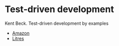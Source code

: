 # Test-driven development
Kent Beck. Test-driven development by examples
* [Amazon](https://www.amazon.com/gp/product/B095SQ9WP4/ref=dbs_a_def_rwt_hsch_vapi_tkin_p1_i0)
* [Litres](https://www.litres.ru/kent-bek/ekstremalnoe-programmirovanie-razrabotka-cherez-testirovanie/?lfrom=142929012&ref_key=74ddf331f44a589a2037f6369d5abdb7fc4e4d7d12144961c499d8008d7afa0b&ref_offer=1)

